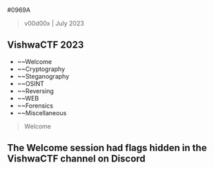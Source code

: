 #0969A
> v00d00x | July 2023

## VishwaCTF 2023

* ~~Welcome
* ~~Cryptography
* ~~Steganography
* ~~OSINT
* ~~Reversing
* ~~WEB
* ~~Forensics
* ~~Miscellaneous

> Welcome

The Welcome session had flags hidden in the VishwaCTF channel on Discord
--
